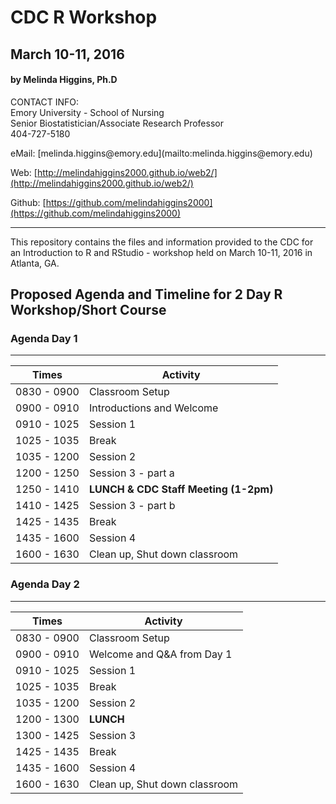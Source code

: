 # CDC R Workshop
## March 10-11, 2016
#### by Melinda Higgins, Ph.D

<p>
CONTACT INFO:<br>
Emory University - School of Nursing<br>
Senior Biostatistician/Associate Research Professor<br>
404-727-5180</p>
eMail: [melinda.higgins@emory.edu](mailto:melinda.higgins@emory.edu)

Web: [http://melindahiggins2000.github.io/web2/](http://melindahiggins2000.github.io/web2/)

Github: [https://github.com/melindahiggins2000](https://github.com/melindahiggins2000)

- - - 

This repository contains the files and information provided to the CDC for an Introduction to R and RStudio - workshop held on March 10-11, 2016 in Atlanta, GA.

## Proposed Agenda and Timeline for 2 Day R Workshop/Short Course

### Agenda Day 1
- - -

Times           | Activity
----------------|-------------------
0830 - 0900     | Classroom Setup
0900 - 0910     | Introductions and Welcome
0910 - 1025     | Session 1
1025 - 1035     | Break
1035 - 1200     | Session 2
1200 - 1250     | Session 3 - part a
1250 - 1410     | **LUNCH & CDC Staff Meeting (1-2pm)**
1410 - 1425     | Session 3 - part b
1425 - 1435     | Break
1435 - 1600     | Session 4
1600 - 1630     | Clean up, Shut down classroom


### Agenda Day 2
- - -

Times           | Activity
----------------|-------------------
0830 - 0900     | Classroom Setup
0900 - 0910     | Welcome and Q&A from Day 1
0910 - 1025     | Session 1
1025 - 1035     | Break
1035 - 1200     | Session 2
1200 - 1300     |**LUNCH**
1300 - 1425     | Session 3
1425 - 1435     | Break
1435 - 1600     | Session 4
1600 - 1630     | Clean up, Shut down classroom
